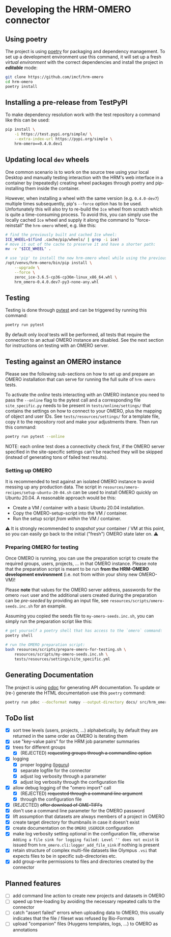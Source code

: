 # Developing the HRM-OMERO connector

## Using poetry

The project is using [poetry][d1] for packaging and dependency management. To set up a
development environment use this command, it will set up a fresh *virtual environment*
with the correct dependencies and install the project in ***editable*** mode:

```bash
git clone https://github.com/imcf/hrm-omero
cd hrm-omero
poetry install
```

## Installing a pre-release from TestPyPI

To make dependency resolution work with the test repository a command like this can be
used:

```bash
pip install \
    -i https://test.pypi.org/simple/ \
    --extra-index-url https://pypi.org/simple \
    hrm-omero==0.4.0.dev1
```

## Updating local `dev` wheels

One common scenario is to work on the source tree using your local Desktop and manually
testing interaction with the HRM's web interface in a container by (repeatedly) creating
wheel packages through poetry and pip-installing them inside the container.

However, when installing a wheel with the same version (e.g. `0.4.0-dev7`) multiple
times subsequently, pip's `--force` option has to be used. Unfortunately this will also
try to re-build the `Ice` wheel from scratch which is quite a time-consuming process. To
avoid this, you can simply use the locally cached `Ice` wheel and supply it along the
command to "force-reinstall" the `hrm-omero` wheel, e.g. like this:

```bash
# find the previously built and cached Ice wheel:
ICE_WHEEL=$(find .cache/pip/wheels/ | grep -i ice)
# move it out of the cache to preserve it and have a shorter path:
mv -v "$ICE_WHEEL" .

# use 'pip' to install the new hrm-omero wheel while using the previous Ice:
/opt/venvs/hrm-omero/bin/pip install \
    --upgrade \
    --force \
    zeroc_ice-3.6.5-cp36-cp36m-linux_x86_64.whl \
    hrm_omero-0.4.0.dev7-py3-none-any.whl
```

## Testing

Testing is done through [pytest][d4] and can be triggered by running this command:

```bash
poetry run pytest
```

By default only *local* tests will be performed, all tests that require the connection
to an actual OMERO instance are disabled. See the next section for instructions on
testing with an OMERO server.

## Testing against an OMERO instance

Please see the following sub-sections on how to set up and prepare an OMERO installation
that can serve for running the full suite of `hrm-omero` tests.

To activate the *online* tests interacting with an OMERO instance you need to pass the
`--online` flag to the pytest call and a corresponding file `site_specific.py` needs to
be present in `tests/online/settings/` that contains the settings on how to connect to
your OMERO, plus the mapping of object and user IDs. See `tests/resources/settings/` for
a template file, copy it to the repository root and make your adjustments there. Then
run this command:

```bash
poetry run pytest --online
```

NOTE: each online test does a connectivity check first, if the OMERO server specified in
the site-specific settings can't be reached they will be skipped (instead of generating
tons of failed test results).

### Setting up OMERO

It is recommended to test against an isolated OMERO instance to avoid messing up any
production data. The script in `resources/omero-recipes/setup-ubuntu-20-04.sh` can be
used to install OMERO quickly on Ubuntu 20.04. A reasonable approach would be this:

- Create a VM / container with a basic Ubuntu 20.04 installation.
- Copy the OMERO-setup-script into the VM / container.
- Run the setup script *from within* the VM / container.

⚠️ It is strongly recommended to *snapshot* your container / VM at this point, so you can
easily go back to the initial ("fresh") OMERO state later on. ⚠️

### Preparing OMERO for testing

Once OMERO is running, you can use the preparation script to create the required groups,
users, projects, ... in that OMERO instance. Please note that the preparation script is
meant to be run **from the HRM-OMERO development environment** (i.e. not from within
your shiny new OMERO-VM)!

Please **note** that values for the OMERO server address, passwords for the omero `root`
user and the additional users created during the preparation can be *pre-seeded* by
providing an input file, see `resources/scripts/omero-seeds.inc.sh` for an example.

Assuming you copied the seeds file to `my-omero-seeds.inc.sh`, you can simply run the
preparation script like this:

```bash
# get yourself a poetry shell that has access to the `omero` command:
poetry shell

# run the OMERO preparation script:
bash resources/scripts/prepare-omero-for-testing.sh \
    resources/scripts/my-omero-seeds.inc.sh \
    tests/resources/settings/site_specific.yml
```

## Generating Documentation

The project is using [pdoc][d2] for generating API documentation. To update or (re-)
generate the HTML documentation use this `poetry` command:

```bash
poetry run pdoc --docformat numpy --output-directory docs/ src/hrm_omero/
```

## ToDo list

- [x] sort tree levels (users, projects, ...) alphabetically, by default they are
      returned in the same order as OMERO is iterating them
- [x] use "key-value pairs" for the HRM job parameter summaries
- [x] trees for different groups
  - [x] (REJECTED) ~~requesting groups through a commandline option~~
- [x] logging
  - [x] proper logging ([loguru][d3])
  - [x] separate logfile for the connector
  - [x] adjust log verbosity through a parameter
  - [x] adjust log verbosity through the configuration file
- [x] allow debug logging of the "omero import" call
  - [x] (REJECTED) ~~requested through a command line argument~~
  - [x] through the configuration file
- [x] (REJECTED) ~~offer download of OME-TIFFs~~
- [x] don't use a command line parameter for the OMERO password
- [x] lift assumption that datasets are always members of a project in OMERO
- [x] create target directory for thumbnails in case it doesn't exist
- [x] create documentation on the `OMERO_USERDIR` configuration
- [x] make log verbosity setting optional in the configuration file, otherwise
      `Adding a file sink for logging failed: Level '' does not exist` is issued
      from `hrm_omero.cli:logger_add_file_sink` if nothing is present
- [x] retain structure of complex multi-file datasets like Olympus `.vsi` that
      expects files to be in specific sub-directories etc.
- [x] add group-write permissions to files and directories created by the connector

## Planned features

- [ ] add command line action to create new projects and datasets in OMERO
- [ ] speed up tree-loading by avoiding the necessary repeated calls to the connector
- [ ] catch "assert failed" errors when uploading data to OMERO, this usually
      indicates that the file / fileset was refused by Bio-Formats
- [ ] upload "companion" files (Huygens templates, logs, ...) to OMERO as annotations

[d1]: https://python-poetry.org/
[d2]: https://pdoc.dev/
[d3]: https://github.com/Delgan/loguru
[d4]: https://pytest.org/
